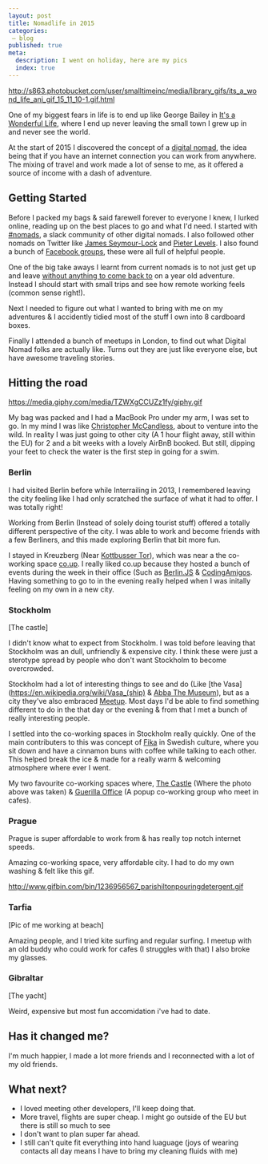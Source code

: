 ```yaml
---
layout: post
title: Nomadlife in 2015
categories:
 – blog
published: true
meta:
  description: I went on holiday, here are my pics
  index: true
---
```


http://s863.photobucket.com/user/smalltimeinc/media/library_gifs/its_a_wond_life_ani_gif_15_11_10-1.gif.html

One of my biggest fears in life is to end up like George Bailey in [It's a Wonderful Life](http://www.imdb.com/title/tt0038650/), where I end up never leaving the small town I grew up in and never see the world.

At the start of 2015 I discovered the concept of a [digital nomad](https://en.wikipedia.org/wiki/Digital_nomad), the idea being that if you have an internet connection you can work from anywhere. 
The mixing of travel and work made a lot of sense to me, as it offered a source of income with a dash of adventure. 

## Getting Started

Before I packed my bags & said farewell forever to everyone I knew, I lurked online, reading up on the best places to go and what I'd need. 
I started with [#nomads](https://hashtagnomads.com/), a slack community of other digital nomads. I also followed other nomads on Twitter like [James Seymour-Lock](https://twitter.com/JamesSLock) and [Pieter Levels](https://twitter.com/levelsio). I also found a bunch of [Facebook groups](https://www.facebook.com/search/top/?q=Digital%20Nomad), these were all full of helpful people. 

One of the big take aways I learnt from current nomads is to not just get up and leave [without anything to come back to](https://twitter.com/levelsio/status/683106214536962048) on a year old adventure. Instead I should start with small trips and see how remote working feels (common sense right!).

Next I needed to figure out what I wanted to bring with me on my adventures & I accidently tidied most of the stuff I own into 8 cardboard boxes. 

Finally I attended a bunch of meetups in London, to find out what Digital Nomad folks are actually like. Turns out they are just like everyone else, but have awesome traveling stories.

## Hitting the road

https://media.giphy.com/media/TZWXgCCUZz1fy/giphy.gif

My bag was packed and I had a MacBook Pro under my arm, I was set to go. In my mind I was like [Christopher McCandless](https://en.wikipedia.org/wiki/Christopher_McCandless), about to venture into the wild. 
In reality I was just going to other city (A 1 hour flight away, still within the EU) for 2 and a bit weeks with a lovely AirBnB booked. But still, dipping your feet to check the water is the first step in going for a swim.

### Berlin

I had visited Berlin before while Interrailing in 2013, I remembered leaving the city feeling like I had only scratched the surface of what it had to offer. I was totally right!

Working from Berlin (Instead of solely doing tourist stuff) offered a totally different perspective of the city. I was able to work and become friends with a few Berliners, and this made exploring Berlin that bit more fun.

I stayed in Kreuzberg (Near [Kottbusser Tor](https://www.youtube.com/watch?v=6ILpaR_I9pw&feature=youtu.be&t=39s)), which was near a the co-working space [co.up](http://co-up.de/). I really liked co.up because they hosted a bunch of events during the week in their office (Such as [Berlin.JS](http://berlinjs.org/) & [CodingAmigos](http://www.meetup.com/CodingAmigos/). Having something to go to in the evening really helped when I was initally feeling on my own in a new city.

### Stockholm

[The castle]

I didn't know what to expect from Stockholm. I was told before leaving that Stockholm was an dull, unfriendly & expensive city. I think these were just a sterotype spread by people who don't want Stockholm to become overcrowded.

Stockholm had a lot of interesting things to see and do (Like [the Vasa](https://en.wikipedia.org/wiki/Vasa_(ship) & [Abba The Museum](http://www.abbathemuseum.com/)), but as a city they've also embraced [Meetup](http://www.meetup.com/find/?allMeetups=true&radius=5&userFreeform=Stockholm%2C+Sweden). Most days I'd be able to find something different to do in the that day or the evening & from that I met a bunch of really interesting people.

I settled into the co-working spaces in Stockholm really quickly. One of the main contributers to this was concept of [Fika](https://en.wikipedia.org/wiki/Fika_(culture)) in Swedish culture, where you sit down and have a cinnamon buns with coffee while talking to each other. This helped break the ice & made for a really warm & welcoming atmosphere where ever I went.

My two favourite co-working spaces where, [The Castle](https://www.facebook.com/thecastlesthlm) (Where the photo above was taken) & [Guerilla Office](http://www.meetup.com/Guerilla-Office/) (A popup co-working group who meet in cafes).

### Prague

Prague is super affordable to work from & has really top notch internet speeds.

Amazing co-working space, very affordable city. I had to do my own washing & felt like this gif.

http://www.gifbin.com/bin/1236956567_parishiltonpouringdetergent.gif

### Tarfia

[Pic of me working at beach]

Amazing people, and I tried kite surfing and regular surfing. I meetup with an old buddy who could work for cafes (I struggles with that) I also broke my glasses.

### Gibraltar

[The yacht]

Weird, expensive but most fun accomidation i've had to date.

## Has it changed me?

I'm much happier, I made a lot more friends and I reconnected with a lot of my old friends.

## What next?

- I loved meeting other developers, I'll keep doing that.
- More travel, flights are super cheap. I might go outside of the EU but there is still so much to see
- I don't want to plan super far ahead. 
- I still can't quite fit everything into hand luaguage (joys of wearing contacts all day means I have to bring my cleaning fluids with me)
